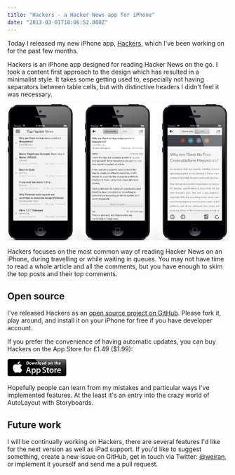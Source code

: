 ```yaml
---
title: "Hackers - a Hacker News app for iPhone"
date: "2013-03-01T18:06:52.000Z"
---
```


Today I released my new iPhone app, [Hackers](http://weiranzhang.com/hackers), which I've been working on for the past few months.

Hackers is an iPhone app designed for reading Hacker News on the go. I took a content first approach to the design which has resulted in a minimalist style. It takes some getting used to, especially not having separators between table cells, but with distinctive headers I didn't feel it was necessary.

![](f43e4c66-bc5a-4bc8-81b1-289ece954d2f.png)

Hackers focuses on the most common way of reading Hacker News on an iPhone, during travelling or while waiting in queues. You may not have time to read a whole article and all the comments, but you have enough to skim the top posts and their top comments.

## Open source

I've released Hackers as an [open source project on GitHub](https://github.com/weiran/Hackers). Please fork it, play around, and install it on your iPhone for free if you have developer account.

If you prefer the convenience of having automatic updates, you can buy Hackers on the App Store for £1.49 ($1.99):

[![](88b599c3-87cc-4d73-96b6-1364a353b2ac.png)](https://itunes.apple.com/us/app/hackers-hacker-news-reading/id603503901)

Hopefully people can learn from my mistakes and particular ways I've implemented features. At the least it's an entry into the crazy world of AutoLayout with Storyboards.

## Future work

I will be continually working on Hackers, there are several features I'd like for the next version as well as iPad support. If you'd like to suggest something, create a new issue on GitHub, get in touch via Twitter: [@weiran](https://twitter.com/weiran), or implement it yourself and send me a pull request.